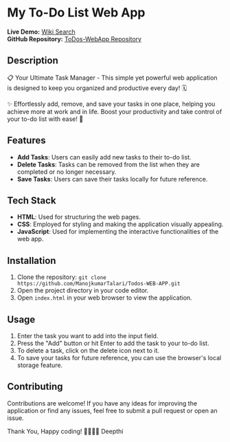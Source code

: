 # My To-Do List Web App

**Live Demo:** [Wiki Search](https://deepthireddy2605.github.io/todos.WebApp/)  
**GitHub Repository:** [ToDos-WebApp Repository](https://github.com/deepthireddy2605/todos.WebApp/)

## Description
📋 Your Ultimate Task Manager - This simple yet powerful web application is designed to keep you organized and productive every day! 🗓️

✨ Effortlessly add, remove, and save your tasks in one place, helping you achieve more at work and in life. Boost your productivity and take control of your to-do list with ease! 🚀

## Features
- **Add Tasks**: Users can easily add new tasks to their to-do list.
- **Delete Tasks**: Tasks can be removed from the list when they are completed or no longer necessary.
- **Save Tasks**: Users can save their tasks locally for future reference.

## Tech Stack
- **HTML**: Used for structuring the web pages.
- **CSS**: Employed for styling and making the application visually appealing.
- **JavaScript**: Used for implementing the interactive functionalities of the web app.

## Installation
1. Clone the repository: `git clone https://github.com/ManojkumarTalari/Todos-WEB-APP.git`
2. Open the project directory in your code editor.
3. Open `index.html` in your web browser to view the application.

## Usage
1. Enter the task you want to add into the input field.
2. Press the "Add" button or hit Enter to add the task to your to-do list.
3. To delete a task, click on the delete icon next to it.
4. To save your tasks for future reference, you can use the browser's local storage feature.

## Contributing
Contributions are welcome! If you have any ideas for improving the application or find any issues, feel free to submit a pull request or open an issue.


Thank You, 
Happy coding! 👨‍💻👩‍💻 Deepthi